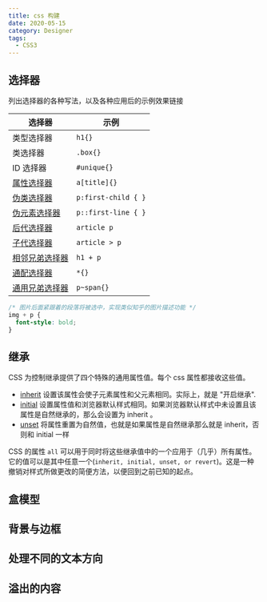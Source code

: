 ```yaml
---
title: css 构建
date: 2020-05-15
category: Designer
tags:
  - CSS3
---
```



## 选择器

列出选择器的各种写法，以及各种应用后的示例效果链接

| 选择器                                                                                         | 示例                |
| ---------------------------------------------------------------------------------------------- | ------------------- |
| 类型选择器                                                                                     | `h1{} `             |
| 类选择器                                                                                       | `.box{}`            |
| ID 选择器                                                                                      | `#unique{} `        |
| [属性选择器](https://developer.mozilla.org/zh-CN/docs/Web/CSS/Attribute_selectors)             | `a[title]{}`        |
| [伪类选择器](https://developer.mozilla.org/zh-CN/docs/Web/CSS/Pseudo-classes)                  | `p:first-child { }` |
| [伪元素选择器](https://developer.mozilla.org/zh-CN/docs/Web/CSS/Pseudo-elements)               | `p::first-line { }` |
| [后代选择器](https://developer.mozilla.org/zh-CN/docs/Web/CSS/Descendant_combinator)           | `article p`         |
| [子代选择器](https://developer.mozilla.org/zh-CN/docs/Web/CSS/Child_combinator)                | `article > p`       |
| [相邻兄弟选择器](https://developer.mozilla.org/zh-CN/docs/Web/CSS/Adjacent_sibling_combinator) | `h1 + p`            |
| [通配选择器](https://developer.mozilla.org/zh-CN/docs/Web/CSS/Universal_selectors)             | `*{}`               |
| [通用兄弟选择器](https://developer.mozilla.org/zh-CN/docs/Web/CSS/General_sibling_combinator)  | `p~span{}`          |

```css
/* 图片后面紧跟着的段落将被选中，实现类似知乎的图片描述功能 */
img + p {
  font-style: bold;
}
```

## 继承

CSS 为控制继承提供了四个特殊的通用属性值。每个 css 属性都接收这些值。

- [inherit](https://developer.mozilla.org/zh-CN/docs/Web/CSS/inherit)
  设置该属性会使子元素属性和父元素相同。实际上，就是 "开启继承".
- [initial](https://developer.mozilla.org/zh-CN/docs/Web/CSS/initial)
  设置属性值和浏览器默认样式相同。如果浏览器默认样式中未设置且该属性是自然继承的，那么会设置为 inherit 。
- [unset](https://developer.mozilla.org/zh-CN/docs/Web/CSS/unset)
  将属性重置为自然值，也就是如果属性是自然继承那么就是 inherit，否则和 initial 一样

CSS 的属性 `all` 可以用于同时将这些继承值中的一个应用于（几乎）所有属性。它的值可以是其中任意一个(`inherit, initial, unset, or revert`)。这是一种撤销对样式所做更改的简便方法，以便回到之前已知的起点。

## 盒模型

## 背景与边框

## 处理不同的文本方向

## 溢出的内容

